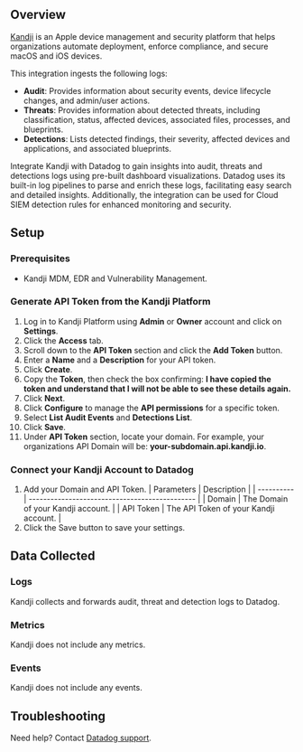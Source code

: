## Overview

[Kandji][1] is an Apple device management and security platform that helps organizations automate deployment, enforce compliance, and secure macOS and iOS devices.

This integration ingests the following logs:
- **Audit**: Provides information about security events, device lifecycle changes, and admin/user actions.
- **Threats**: Provides information about detected threats, including classification, status, affected devices, associated files, processes, and blueprints.
- **Detections**: Lists detected findings, their severity, affected devices and applications, and associated blueprints.

Integrate Kandji with Datadog to gain insights into audit, threats and detections logs using pre-built dashboard visualizations. Datadog uses its built-in log pipelines to parse and enrich these logs, facilitating easy search and detailed insights. Additionally, the integration can be used for Cloud SIEM detection rules for enhanced monitoring and security.

## Setup

### Prerequisites

- Kandji MDM, EDR and Vulnerability Management.

### Generate API Token from the Kandji Platform

1. Log in to Kandji Platform using **Admin** or **Owner** account and click on **Settings**.
2. Click the **Access** tab.
3. Scroll down to the **API Token** section and click the **Add Token** button. 
4. Enter a **Name** and a **Description** for your API token.
5. Click **Create**.
6. Copy the **Token**, then check the box confirming: **I have copied the token and understand that I will not be able to see these details again.**
7. Click **Next**.
8. Click **Configure** to manage the **API permissions** for a specific token.
9. Select **List Audit Events** and **Detections List**.
10. Click **Save**.
11. Under **API Token** section, locate your domain. For example, your organizations API Domain will be:
**your-subdomain.api.kandji.io**.

### Connect your Kandji Account to Datadog

1. Add your Domain and API Token.
   | Parameters | Description |
   | ---------- | ---------------------------------------------- |
   | Domain     | The Domain of your Kandji account.             |
   | API Token  | The API Token of your Kandji account.          |
2. Click the Save button to save your settings.

## Data Collected

### Logs

Kandji collects and forwards audit, threat and detection logs to Datadog.

### Metrics

Kandji does not include any metrics.

### Events

Kandji does not include any events.

## Troubleshooting

Need help? Contact [Datadog support][2].

[1]: https://www.kandji.io/login/
[2]: https://docs.datadoghq.com/help/